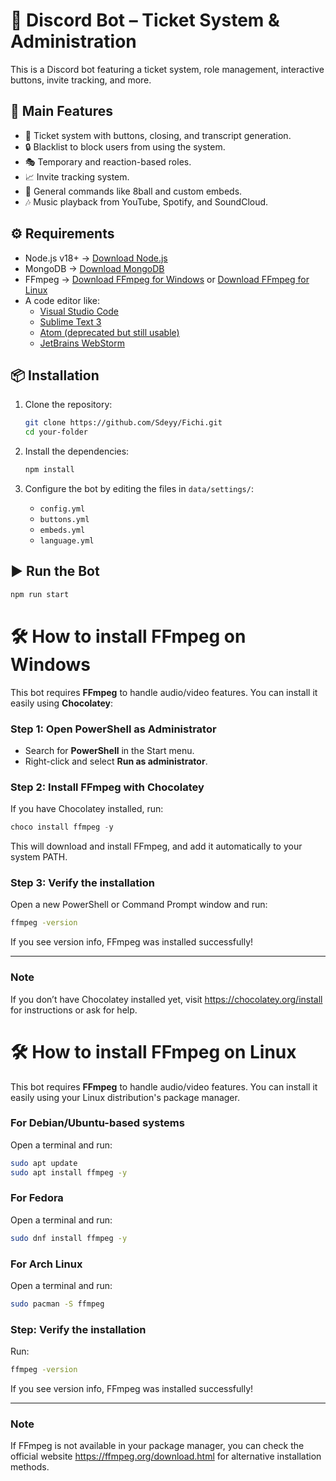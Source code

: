 # 🤖 Discord Bot – Ticket System & Administration

This is a Discord bot featuring a ticket system, role management, interactive buttons, invite tracking, and more.

## 🚀 Main Features

- 📩 Ticket system with buttons, closing, and transcript generation.
- 🔒 Blacklist to block users from using the system.
- 🎭 Temporary and reaction-based roles.
- 📈 Invite tracking system.
- 🎱 General commands like 8ball and custom embeds.
- 🎶 Music playback from YouTube, Spotify, and SoundCloud.

## ⚙️ Requirements

- Node.js v18+ → [Download Node.js](https://nodejs.org/es/download)
- MongoDB → [Download MongoDB](https://www.mongodb.com/try/download/community)
- FFmpeg → [Download FFmpeg for Windows](https://github.com/Sdeyy/Fichi?tab=readme-ov-file#%EF%B8%8F-how-to-install-ffmpeg-on-windows) or [Download FFmpeg for Linux](https://github.com/Sdeyy/Fichi?tab=readme-ov-file#%EF%B8%8F-how-to-install-ffmpeg-on-linux)
- A code editor like:
  - [Visual Studio Code](https://code.visualstudio.com/)
  - [Sublime Text 3](https://www.sublimetext.com/3)
  - [Atom (deprecated but still usable)](https://github.com/atom/atom/releases)
  - [JetBrains WebStorm](https://www.jetbrains.com/webstorm/)



## 📦 Installation

1. Clone the repository:
   ```bash
   git clone https://github.com/Sdeyy/Fichi.git
   cd your-folder
   ```

2. Install the dependencies:
   ```bash
   npm install
   ```

3. Configure the bot by editing the files in `data/settings/`:
   - `config.yml`
   - `buttons.yml`
   - `embeds.yml`
   - `language.yml`

## ▶️ Run the Bot

```bash
npm run start
```


# 🛠️ How to install FFmpeg on Windows

This bot requires **FFmpeg** to handle audio/video features. You can install it easily using **Chocolatey**:

### Step 1: Open PowerShell as Administrator

- Search for **PowerShell** in the Start menu.
- Right-click and select **Run as administrator**.

### Step 2: Install FFmpeg with Chocolatey

If you have Chocolatey installed, run:

```powershell
choco install ffmpeg -y
```

This will download and install FFmpeg, and add it automatically to your system PATH.

### Step 3: Verify the installation

Open a new PowerShell or Command Prompt window and run:

```bash
ffmpeg -version
```

If you see version info, FFmpeg was installed successfully!

---

### Note

If you don’t have Chocolatey installed yet, visit https://chocolatey.org/install for instructions or ask for help.


# 🛠️ How to install FFmpeg on Linux

This bot requires **FFmpeg** to handle audio/video features. You can install it easily using your Linux distribution's package manager.

### For Debian/Ubuntu-based systems

Open a terminal and run:

```bash
sudo apt update
sudo apt install ffmpeg -y
```

### For Fedora

Open a terminal and run:

```bash
sudo dnf install ffmpeg -y
```

### For Arch Linux

Open a terminal and run:

```bash
sudo pacman -S ffmpeg
```

### Step: Verify the installation

Run:

```bash
ffmpeg -version
```

If you see version info, FFmpeg was installed successfully!

---

### Note

If FFmpeg is not available in your package manager, you can check the official website https://ffmpeg.org/download.html for alternative installation methods.
